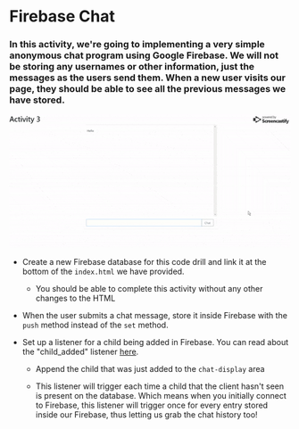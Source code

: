 # Firebase Chat

### In this activity, we're going to implementing a very simple anonymous chat program using Google Firebase. We will not be storing any usernames or other information, just the messages as the users send them. When a new user visits our page, they should be able to see all the previous messages we have stored.

![Firebase Chat](01.gif)

* Create a new Firebase database for this code drill and link it at the bottom of the `index.html` we have provided.
    * You should be able to complete this activity without any other changes to the HTML

* When the user submits a chat message, store it inside Firebase with the `push` method instead of the `set` method.

* Set up a listener for a child being added in Firebase. You can read about the "child_added" listener [here](https://firebase.google.com/docs/database/admin/retrieve-data#child-added).

    * Append the child that was just added to the `chat-display` area

    * This listener will trigger each time a child that the client hasn't seen is present on the database. Which means when you initially connect to Firebase, this listener will trigger once for every entry stored inside our Firebase, thus letting us grab the chat history too!